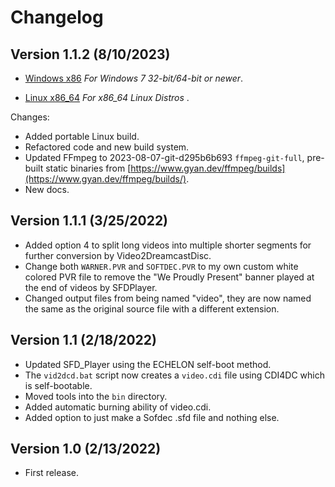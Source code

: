 # Changelog

## Version 1.1.2 (8/10/2023)

*   [Windows x86](https://github.com/alex-free/video2dreamcastdisc/releases/download/v1.1.2/video2dreamcastdisc-1.1.2-windows-x86.zip) _For Windows 7 32-bit/64-bit or newer_.

*   [Linux x86\_64](https://github.com/alex-free/video2dreamcastdisc/releases/download/v1.1.2/video2dreamcastdisc-1.1.2-linux-x86_64.zip) _For x86_64 Linux Distros_ . 

Changes:

*   Added portable Linux build.
*   Refactored code and new build system.
*   Updated FFmpeg to 2023-08-07-git-d295b6b693 `ffmpeg-git-full`, pre-built static binaries from [https://www.gyan.dev/ffmpeg/builds](https://www.gyan.dev/ffmpeg/builds/).
*   New docs.

## Version 1.1.1 (3/25/2022)

*   Added option 4 to split long videos into multiple shorter segments for further conversion by Video2DreamcastDisc.
*   Change both `WARNER.PVR` and `SOFTDEC.PVR` to my own custom white colored PVR file to remove the "We Proudly Present" banner played at the end of videos by SFDPlayer.
*   Changed output files from being named "video", they are now named the same as the original source file with a different extension.

## Version 1.1 (2/18/2022)

*   Updated SFD\_Player using the ECHELON self-boot method.
*   The `vid2dcd.bat` script now creates a `video.cdi` file using CDI4DC which is self-bootable.
*   Moved tools into the `bin` directory.
*   Added automatic burning ability of video.cdi.
*   Added option to just make a Sofdec .sfd file and nothing else.

## Version 1.0 (2/13/2022)

*   First release.